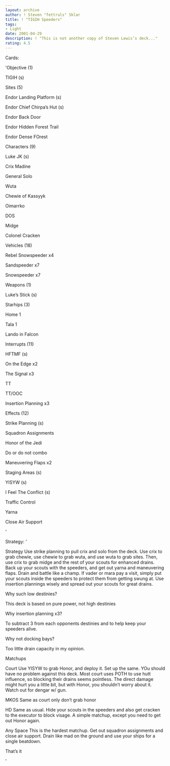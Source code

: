 ```yaml
---
layout: archive
author: ! Steven "fettruls" Sklar
title: ! "TIGIH Speeders"
tags:
- Light
date: 2001-04-29
description: ! "This is not another copy of Steven Lewis’s deck..."
rating: 4.5
---
```

Cards: 

'Objective (1) 

TIGIH (s) 


Sites (5) 

Endor Landing Platform (s) 

Endor Chief Chirpa’s Hut (s) 

Endor Back Door 

Endor Hidden Forest Trail 

Endor Dense FOrest 


Characters (9) 

Luke JK (s) 

Crix Madine 

General Solo 

Wuta 

Chewie of Kassyyk 

Oimarrko 

DOS 

Midge 

Colonel Cracken 


Vehicles (18) 

Rebel Snowspeeder x4 

Sandspeeder x7 

Snowspeeder x7 


Weapons (1) 

Luke’s Stick (s) 


Starhips (3) 

Home 1 

Tala 1 

Lando in Falcon 


Interrupts (11) 

HFTMF (s) 

On the Edge x2 

The Signal x3 

TT 

TT/OOC 

Insertion Planning x3 


Effects (12) 

Strike Planning (s) 

Squadron Assignments 

Honor of the Jedi 

Do or do not combo 

Maneuvering Flaps x2 

Staging Areas (s) 

YISYW (s) 

I Feel The Conflict (s) 

Traffic Control 

Yarna 

Close Air Support 

'

Strategy: '

Strategy Use strike planning to pull crix and solo from the deck. Use crix to grab chewie, use chewie to grab wuta, and use wuta to grab sites. Then, use crix to grab midge and the rest of your scouts for enhanced drains. Back up your scouts with the speeders, and get out yarna and maneuvering flaps. Drain and battle like a champ. If vader or mara pay a visit, simply put your scouts inside the speeders to protect them from getting swung at.  Use insertion plannings wisely and spread out your scouts for great drains.


Why such low destinies? 

This deck is based on pure power, not high destinies 


Why insertion planning x3? 

To subtract 3 from each opponents destinies and to help keep your speeders alive. 


Why not docking bays? 

Too little drain capacity in my opinion.


Matchups 

Court Use YISYW to grab Honor, and deploy it. Set up the same. YOu should have no problem against this deck. Most court uses POTH to use hutt influence, so blocking their drains seems pointless. The direct damage might hurt you a little bit, but with Honor, you shouldn’t worry about it. Watch out for dengar w/ gun. 


MKOS Same as court only don’t grab honor 


HD Same as usual. Hide your scouts in the speeders and also get cracken to the executor to block visage. A simple matchup, except you need to get out Honor again. 


Any Space This is the hardest matchup. Get out squadron assignments and close air support. Drain like mad on the ground and use your ships for a single beatdown. 


That’s it

'